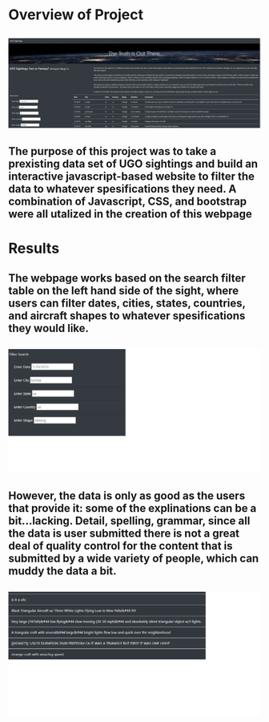 # Overview of Project
## ![website](/resources/website.png)
## The purpose of this project was to take a prexisting data set of UGO sightings and build an interactive javascript-based website to filter the data to whatever spesifications they need. A combination of Javascript, CSS, and bootstrap were all utalized in the creation of this webpage 
# Results
## The webpage works based on the search filter table on the left hand side of the sight, where users can filter dates, cities, states, countries, and aircraft shapes to whatever spesifications they would like.
## ![filter_options](resources/filter_options.png)
## However, the data is only as good as the users that provide it: some of the explinations can be a bit...lacking. Detail, spelling, grammar, since all the data is user submitted there is not a great deal of quality control for the content that is submitted by a wide variety of people, which can muddy the data a bit. 
## ![data](resources/messy_data.png)
